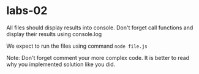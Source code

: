 # labs-02

All files should display results into console. Don't forget call functions and display their results using console.log

We expect to run the files using command `node file.js`

Note: Don't forget comment your more complex code. It is better to read why you implemented solution like you did.
